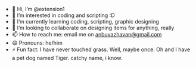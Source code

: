 - 👋 Hi, I’m @extension1
- 👀 I’m interested in coding and scripting :D
- 🌱 I’m currently learning coding, scripting, graphic designing
- 💞️ I’m looking to collaborate on designing items for anything, really
- 📫 How to reach me: email me on anbuvazhavan@gmail.com
- 😄 Pronouns: he/him
- ⚡ Fun fact: I have never touched grass. Well, maybe once. Oh and I have a pet dog named Tiger. catchy name, i know.

<!---
extension1/extension1 is a ✨ special ✨ repository because its `README.md` (this file) appears on your GitHub profile.
You can click the Preview link to take a look at your changes.
--->
